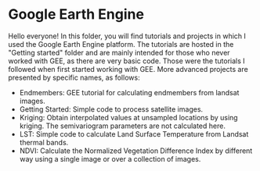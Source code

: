 # Google Earth Engine
Hello everyone! In this folder, you will find tutorials and projects in which I used the Google Earth Engine platform.
The tutorials are hosted in the "Getting started" folder and are mainly intended for those who never worked with GEE, as there are very basic code. Those were the tutorials I followed when first started working with GEE. 
More advanced projects are presented by specific names, as follows:
- Endmembers: GEE tutorial for calculating endmembers from landsat images.
- Getting Started: Simple code to process satellite images.
- Kriging: Obtain interpolated values at unsampled locations by using kriging. The semivariogram parameters are not calculated here.
- LST: Simple code to calculate Land Surface Temperature from Landsat thermal bands.
- NDVI: Calculate the Normalized Vegetation Difference Index by different way using a single image or over a collection of images.

